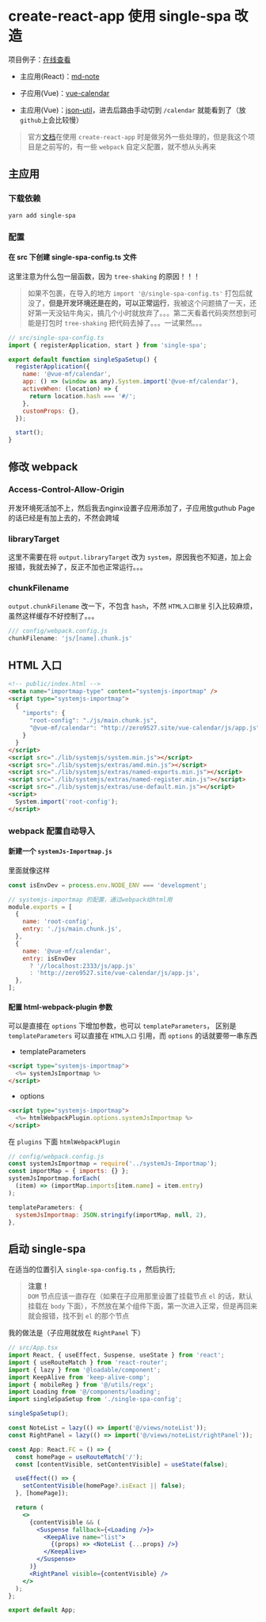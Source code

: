 # create-react-app 使用 single-spa 改造

项目例子：[在线查看](http://zero9527.site/md-note)
- 主应用(React)：[md-note](https://github.com/zero9527/md-note)
- 子应用(Vue)：[vue-calendar](https://github.com/zero9527/vue-calendar)

- 主应用(Vue)：[json-util](https://github.com/zero9527/json-util)，进去后路由手动切到 `/calendar` 就能看到了（放`github`上会比较慢）

> 官方[文档](https://single-spa.js.org/docs/faq/#create-react-app)在使用 `create-react-app` 时是做另外一些处理的，但是我这个项目是之前写的，有一些 `webpack` 自定义配置，就不想从头再来

## 主应用
### 下载依赖
```shell
yarn add single-spa
```

### 配置
#### 在 src 下创建 single-spa-config.ts 文件
这里注意为什么包一层函数，因为 `tree-shaking` 的原因！！！

> 如果不包裹，在导入的地方 `import '@/single-spa-config.ts'` 打包后就没了，**但是开发环境还是在的，可以正常运行**，我被这个问题搞了一天，还好第一天没钻牛角尖，搞几个小时就放弃了。。。第二天看着代码突然想到可能是打包时 `tree-shaking` 把代码去掉了。。。一试果然。。。
 
```js
// src/single-spa-config.ts
import { registerApplication, start } from 'single-spa';

export default function singleSpaSetup() {
  registerApplication({
    name: '@vue-mf/calendar',
    app: () => (window as any).System.import('@vue-mf/calendar'),
    activeWhen: (location) => {
      return location.hash === '#/';
    },
    customProps: {},
  });

  start();
}
```


## 修改 webpack
### Access-Control-Allow-Origin
开发环境死活加不上，然后我去nginx设置子应用添加了，子应用放guthub Page的话已经是有加上去的，不然会跨域

### libraryTarget
这里不需要在将 `output.libraryTarget` 改为 `system`，原因我也不知道，加上会报错，我就去掉了，反正不加也正常运行。。。

### chunkFilename
`output.chunkFilename` 改一下，不包含 `hash`，不然 `HTML入口那里` 引入比较麻烦，虽然这样缓存不好控制了。。。

```js
/// config/webpack.config.js
chunkFilename: 'js/[name].chunk.js'
```

## HTML 入口
```html
<!-- public/index.html -->
<meta name="importmap-type" content="systemjs-importmap" />
<script type="systemjs-importmap">
  {
    "imports": {
      "root-config": "./js/main.chunk.js",
      "@vue-mf/calendar": "http://zero9527.site/vue-calendar/js/app.js"
    }
  }
</script>
<script src="./lib/systemjs/system.min.js"></script>
<script src="./lib/systemjs/extras/amd.min.js"></script>
<script src="./lib/systemjs/extras/named-exports.min.js"></script>
<script src="./lib/systemjs/extras/named-register.min.js"></script>
<script src="./lib/systemjs/extras/use-default.min.js"></script>
<script>
  System.import('root-config');
</script>
```

### webpack 配置自动导入
#### 新建一个 `systemJs-Importmap.js`

里面就像这样
```js
const isEnvDev = process.env.NODE_ENV === 'development';

// systemjs-importmap 的配置，通过webpack给html用
module.exports = [
  {
    name: 'root-config',
    entry: './js/main.chunk.js',
  },
  {
    name: '@vue-mf/calendar',
    entry: isEnvDev
      ? '//localhost:2333/js/app.js'
      : 'http://zero9527.site/vue-calendar/js/app.js',
  },
];
```

#### 配置 html-webpack-plugin 参数
可以是直接在 `options` 下增加参数，也可以 `templateParameters`，
区别是 `templateParameters` 可以直接在 `HTML入口` 引用，而 `options` 的话就要带一串东西

- templateParameters

```html
<script type="systemjs-importmap">
  <%= systemJsImportmap %>
</script>
```

- options

```html
<script type="systemjs-importmap">
  <%= htmlWebpackPlugin.options.systemJsImportmap %>
</script>
```

在 `plugins` 下面 `htmlWebpackPlugin` 
```js
// config/webpack.config.js
const systemJsImportmap = require('../systemJs-Importmap');
const importMap = { imports: {} };
systemJsImportmap.forEach(
  (item) => (importMap.imports[item.name] = item.entry)
);

templateParameters: {
  systemJsImportmap: JSON.stringify(importMap, null, 2),
},
```


## 启动 single-spa
在适当的位置引入 `single-spa-config.ts` ，然后执行;

> **注意！**<br>
> `DOM` 节点应该一直存在（如果在子应用那里设置了挂载节点 `el` 的话，默认挂载在 `body` 下面），不然放在某个组件下面，第一次进入正常，但是再回来就会报错，找不到 `el` 的那个节点

我的做法是（子应用就放在 `RightPanel` 下）
```jsx
// src/App.tsx
import React, { useEffect, Suspense, useState } from 'react';
import { useRouteMatch } from 'react-router';
import { lazy } from '@loadable/component';
import KeepAlive from 'keep-alive-comp';
import { mobileReg } from '@/utils/regx';
import Loading from '@/components/loading';
import singleSpaSetup from './single-spa-config';

singleSpaSetup();

const NoteList = lazy(() => import('@/views/noteList'));
const RightPanel = lazy(() => import('@/views/noteList/rightPanel'));

const App: React.FC = () => {
  const homePage = useRouteMatch('/');
  const [contentVisible, setContentVisible] = useState(false);

  useEffect(() => {
    setContentVisible(homePage?.isExact || false);
  }, [homePage]);

  return (
    <>
      {contentVisible && (
        <Suspense fallback={<Loading />}>
          <KeepAlive name="list">
            {(props) => <NoteList {...props} />}
          </KeepAlive>
        </Suspense>
      )}
      <RightPanel visible={contentVisible} />
    </>
  );
};

export default App;
```